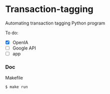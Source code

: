 # Transaction-tagging
Automating transaction tagging
Python program 

To do: 

- [x] OpenIA 
- [ ] Google API 
- [ ] app 

### Doc 
Makefile 

```shell 
$ make run 
```